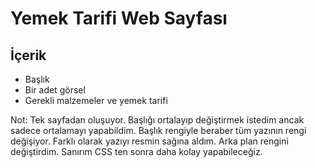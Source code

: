 # Yemek Tarifi Web Sayfası
## İçerik
- Başlık
- Bir adet görsel
- Gerekli malzemeler ve yemek tarifi

Not: Tek sayfadan oluşuyor. Başlığı ortalayıp değiştirmek istedim ancak sadece ortalamayı yapabildim. Başlık rengiyle beraber tüm yazının rengi değişiyor. Farklı olarak yazıyı resmin sağına aldım. Arka plan rengini değiştirdim. Sanırım CSS ten sonra daha kolay yapabileceğiz. 
